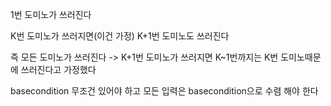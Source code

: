 1번 도미노가 쓰러진다

K번 도미노가 쓰러지면(이건 가정) K+1번 도미노도 쓰러진다

즉 모든 도미노가 쓰러진다 -> K+1번 도미노가 쓰러지면 K~1번까지는 K번 도미노때문에 쓰러진다고 가정했다

basecondition 무조건 있어야 하고 모든 입력은 basecondition으로 수렴 해야 한다
